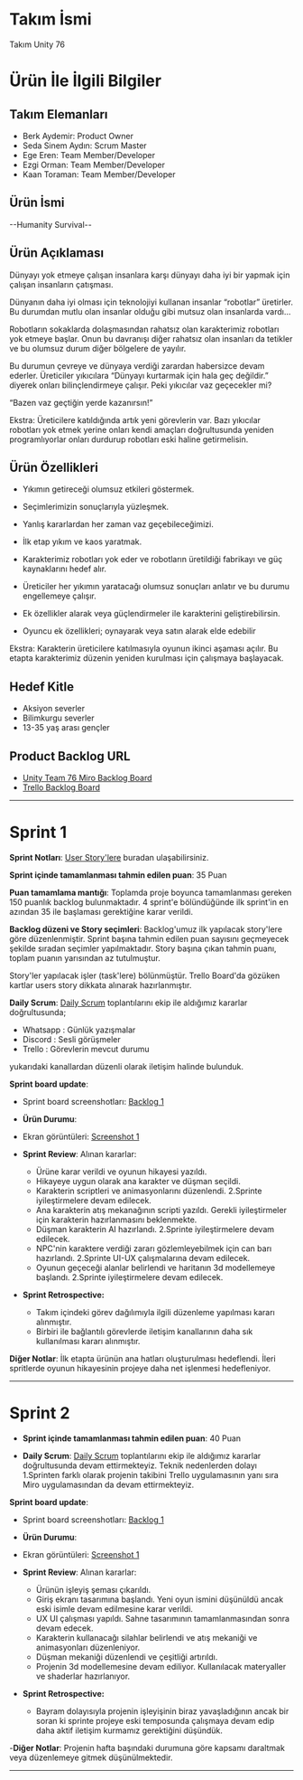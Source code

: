 # **Takım İsmi**

Takım Unity 76

# Ürün İle İlgili Bilgiler

## Takım Elemanları

- Berk Aydemir: Product Owner
- Seda Sinem Aydın: Scrum Master
- Ege Eren: Team Member/Developer
- Ezgi Orman: Team Member/Developer
- Kaan Toraman: Team Member/Developer

## Ürün İsmi

--Humanity Survival--

## Ürün Açıklaması

Dünyayı yok etmeye çalışan insanlara karşı dünyayı daha iyi bir yapmak için çalışan insanların çatışması.

Dünyanın daha iyi olması için teknolojiyi kullanan insanlar “robotlar” üretirler. Bu durumdan mutlu olan insanlar olduğu gibi mutsuz olan insanlarda vardı…

Robotların sokaklarda dolaşmasından rahatsız olan karakterimiz robotları yok etmeye başlar. Onun bu davranışı diğer rahatsız olan insanları da tetikler ve bu olumsuz durum diğer bölgelere de yayılır.

Bu durumun çevreye ve dünyaya verdiği zarardan habersizce devam ederler. Üreticiler yıkıcılara “Dünyayı kurtarmak için hala geç değildir.” diyerek onları bilinçlendirmeye çalışır. Peki yıkıcılar vaz geçecekler mi?

“Bazen vaz geçtiğin yerde kazanırsın!”

Ekstra: Üreticilere katıldığında artık yeni görevlerin var. Bazı yıkıcılar robotları yok etmek yerine onları kendi amaçları doğrultusunda yeniden programlıyorlar onları durdurup robotları eski haline getirmelisin.

## Ürün Özellikleri

- Yıkımın getireceği olumsuz etkileri göstermek.

- Seçimlerimizin sonuçlarıyla yüzleşmek.

- Yanlış kararlardan her zaman vaz geçebileceğimizi.

- İlk etap yıkım ve kaos yaratmak.

- Karakterimiz robotları yok eder ve robotların üretildiği fabrikayı ve güç kaynaklarını hedef alır.

- Üreticiler her yıkımın yaratacağı olumsuz sonuçları anlatır ve bu durumu engellemeye çalışır.

- Ek özellikler alarak veya güçlendirmeler ile karakterini geliştirebilirsin.

- Oyuncu ek özellikleri; oynayarak veya satın alarak  elde edebilir

Ekstra: Karakterin üreticilere katılmasıyla oyunun ikinci aşaması açılır. Bu etapta karakterimiz düzenin yeniden kurulması için çalışmaya başlayacak.

## Hedef Kitle

- Aksiyon severler
- Bilimkurgu severler
- 13-35 yaş arası gençler

## Product Backlog URL

- [Unity Team 76 Miro Backlog Board](https://miro.com/app/board/uXjVM96jwuE=/)
- [Trello Backlog Board](https://docs.google.com/presentation/d/1OlrPVIKCaCQFs2I5QEZf1N0TQmmVpZsU0XA9ywkvXC4/edit?usp=sharing)

---

# Sprint 1

**Sprint Notları**: [User Story'lere](https://docs.google.com/spreadsheets/d/1ak8zcs4Huh5ptVBZh0K8ncnJSBlHs2G6r49MueTVxhs/edit?usp=sharing) buradan ulaşabilirsiniz.

**Sprint içinde tamamlanması tahmin edilen puan**: 35 Puan

**Puan tamamlama mantığı**: Toplamda proje boyunca tamamlanması gereken 150 puanlık backlog bulunmaktadır. 4 sprint'e bölündüğünde ilk sprint'in en azından 35 ile başlaması gerektiğine karar verildi.

**Backlog düzeni ve Story seçimleri**: Backlog'umuz ilk yapılacak story'lere göre düzenlenmiştir. Sprint başına tahmin edilen puan sayısını geçmeyecek şekilde sıradan seçimler yapılmaktadır. Story başına çıkan tahmin puanı, toplam puanın yarısından az tutulmuştur. 

Story'ler yapılacak işler (task'lere) bölünmüştür. Trello Board'da gözüken kartlar users story dikkata alınarak hazırlanmıştır.

**Daily Scrum**: [Daily Scrum](https://docs.google.com/spreadsheets/d/1M5HUkwOQ7C692hApmFKyAMhwDrqG0ynr7d0Ycvj-gkY/edit?usp=sharing) toplantılarını ekip ile aldığımız kararlar doğrultusunda;
- Whatsapp : Günlük yazışmalar
- Discord  : Sesli görüşmeler
- Trello   : Görevlerin mevcut durumu

yukarıdaki kanallardan düzenli olarak iletişim halinde bulunduk.

**Sprint board update**: 
- Sprint board screenshotları: 
[Backlog 1](https://drive.google.com/file/d/1m6ReZgmFPZvPD0UV0c8ToVo4sC8g7hTC/view?usp=sharing)

- **Ürün Durumu**: 
- Ekran görüntüleri:
[Screenshot 1](https://drive.google.com/file/d/1e87LV_SsDGj91MuWT27ueyHzBKKeT5K7/view?usp=drive_link)


- **Sprint Review**: 
   Alınan kararlar: 
  - Ürüne karar verildi ve oyunun hikayesi yazıldı. 
  - Hikayeye uygun olarak ana karakter ve düşman seçildi. 
  - Karakterin scriptleri ve animasyonlarını düzenlendi. 2.Sprinte iyileştirmelere devam edilecek.
  - Ana karakterin atış mekanağının scripti yazıldı. Gerekli iyileştirmeler için karakterin hazırlanmasını beklenmekte.
  - Düşman karakterin AI hazırlandı. 2.Sprinte iyileştirmelere devam edilecek.
  - NPC'nin karaktere verdiği zararı gözlemleyebilmek için can barı hazırlandı. 2.Sprinte UI-UX çalışmalarına devam edilecek.
  - Oyunun geçeceği alanlar belirlendi ve haritanın 3d modellemeye başlandı. 2.Sprinte iyileştirmelere devam edilecek.


- **Sprint Retrospective:**
  - Takım içindeki görev dağılımıyla ilgili düzenleme yapılması kararı alınmıştır.
  - Birbiri ile bağlantılı görevlerde iletişim kanallarının daha sık kullanılması kararı alınmıştır.

**Diğer Notlar**:
İlk etapta ürünün ana hatları oluşturulması hedeflendi. İleri spritlerde oyunun hikayesinin projeye daha net işlenmesi hedefleniyor.

---

# Sprint 2

- **Sprint içinde tamamlanması tahmin edilen puan**: 40 Puan

- **Daily Scrum**: [Daily Scrum](https://docs.google.com/spreadsheets/d/1M5HUkwOQ7C692hApmFKyAMhwDrqG0ynr7d0Ycvj-gkY/edit?usp=sharing) toplantılarını ekip ile aldığımız kararlar doğrultusunda devam ettirmekteyiz. Teknik nedenlerden dolayı 1.Sprinten farklı olarak projenin takibini Trello uygulamasının yanı sıra Miro uygulamasından da devam ettirmekteyiz.

**Sprint board update**: 
- Sprint board screenshotları: 
[Backlog 1](https://drive.google.com/file/d/1wC9_CosT8MTrlT_e9sGTe1ahfDVjF6Lj/view?usp=sharing)


- **Ürün Durumu**: 
- Ekran görüntüleri:
[Screenshot 1](https://drive.google.com/file/d/1GbAouEiLbtXe9rSk0o0WAvdhsQ7sqni_/view?usp=drive_link)
  
- **Sprint Review**: 
   Alınan kararlar: 
  - Ürünün işleyiş şeması çıkarıldı.
  - Giriş ekranı tasarımına başlandı. Yeni oyun ismini düşünüldü ancak eski isimle devam edilmesine karar verildi.
  - UX UI çalışması yapıldı. Sahne tasarımının tamamlanmasından sonra devam edecek.
  - Karakterin kullanacağı silahlar belirlendi ve atış mekaniği ve animasyonları düzenleniyor.
  - Düşman mekaniği düzenlendi ve çeşitliği artırıldı.
  - Projenin 3d modellemesine devam ediliyor. Kullanılacak materyaller ve shaderlar hazırlanıyor.

- **Sprint Retrospective:**
  - Bayram dolayısıyla projenin işleyişinin biraz yavaşladığının ancak bir soran ki sprinte projeye eski temposunda çalışmaya devam edip daha aktif iletişim kurmamız gerektiğini düşündük.

-**Diğer Notlar**:
Projenin hafta başındaki durumuna göre kapsamı daraltmak veya düzenlemeye gitmek düşünülmektedir.

---
